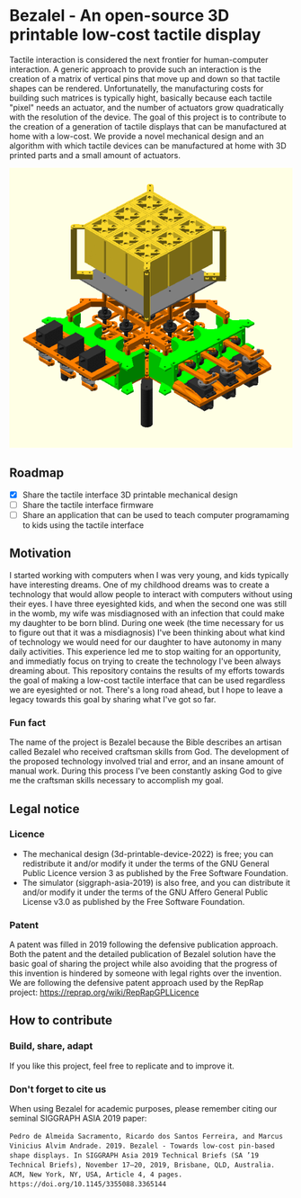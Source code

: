 # Bezalel - An open-source 3D printable low-cost tactile display

Tactile interaction is considered the next frontier for human-computer interaction.
A generic approach to provide such an interaction is the creation of a matrix of vertical pins that move up and down so that tactile shapes can be rendered.
Unfortunatelly, the manufacturing costs for building such matrices is typically hight, basically because each tactile "pixel" needs an actuator, and the number of actuators grow quadratically with the resolution of the device.
The goal of this project is to contribute to the creation of a generation of tactile displays that can be manufactured at home with a low-cost.
We provide a novel mechanical design and an algorithm with which tactile devices can be manufactured at home with 3D printed parts and a small amount of actuators.

![Animated 3x3 model](animated-3x3-model.gif)

## Roadmap
- [x] Share the tactile interface 3D printable mechanical design
- [ ] Share the tactile interface firmware
- [ ] Share an application that can be used to teach computer programaming to kids using the tactile interface

## Motivation
I started working with computers when I was very young, and kids typically have interesting dreams.
One of my childhood dreams was to create a technology that would allow people to interact with computers without using their eyes.
I have three eyesighted kids, and when the second one was still in the womb, my wife was misdiagnosed with an infection that could make my daughter to be born blind.
During one week (the time necessary for us to figure out that it was a misdiagnosis) I've been thinking about what kind of technology we would need for our daughter to have autonomy in many daily activities.
This experience led me to stop waiting for an opportunity, and immediatly focus on trying to create the technology I've been always dreaming about.
This repository contains the results of my efforts towards the goal of making a low-cost tactile interface that can be used regardless we are eyesighted or not.
There's a long road ahead, but I hope to leave a legacy towards this goal by sharing what I've got so far.

### Fun fact
The name of the project is Bezalel because the Bible describes an artisan called Bezalel who received craftsman skills from God.
The development of the proposed technology involved trial and error, and an insane amount of manual work.
During this process I've been constantly asking God to give me the craftsman skills necessary to accomplish my goal.

## Legal notice
### Licence
- The mechanical design (3d-printable-device-2022) is free; you can redistribute it and/or modify it under the terms of the GNU General Public Licence version 3 as published by the Free Software Foundation.
- The simulator (siggraph-asia-2019) is also free, and you can distribute it and/or modify it under the terms of the GNU Affero General Public License v3.0 as published by the Free Software Foundation.

### Patent
A patent was filled in 2019 following the defensive publication approach. Both the patent and the detailed publication of Bezalel solution have the basic goal of sharing the project while also avoiding that the progress of this invention is hindered by someone with legal rights over the invention.
We are following the defensive patent approach used by the RepRap project: https://reprap.org/wiki/RepRapGPLLicence

## How to contribute

### Build, share, adapt
If you like this project, feel free to replicate and to improve it.

### Don't forget to cite us
When using Bezalel for academic purposes, please remember citing our seminal SIGGRAPH ASIA 2019 paper:

```Pedro de Almeida Sacramento, Ricardo dos Santos Ferreira, and Marcus Vinicius Alvim Andrade. 2019. Bezalel - Towards low-cost pin-based shape displays. In SIGGRAPH Asia 2019 Technical Briefs (SA ’19 Technical Briefs), November 17–20, 2019, Brisbane, QLD, Australia. ACM, New York, NY, USA, Article 4, 4 pages. https://doi.org/10.1145/3355088.3365144```
